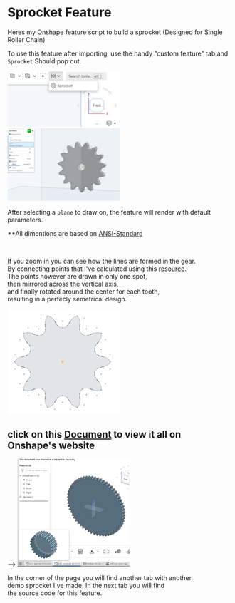 # Sprocket Feature
Heres my Onshape feature script to build a sprocket
(Designed for Single Roller Chain)


To use this feature after importing, use the handy "custom feature" tab and `Sprocket` Should pop out.

<img src="https://github.com/rpeepz/SprocketFeature/blob/master/Feature.PNG?raw=trueG" title="Feature" min-width=500px  width="50%"/>
<img src="https://github.com/rpeepz/SprocketFeature/blob/master/FeatureOptions.PNG?raw=true" title="Options" max-width=500px width="50%" />

After selecting a `plane` to draw on, the feature will render with default parameters.

**All dimentions are based on [ANSI-Standard] 

<br>

If you zoom in you can see how the lines are formed in the gear. <br>
By connecting points that I've calculated using this [resource]. <br>
The points however are drawn in only one spot, <br>
then mirrored across the vertical axis, <br>
and finally rotated around the center for each tooth, <br>
resulting in a perfecly semetrical design.

<img src="https://github.com/rpeepz/SprocketFeature/blob/master/Points.PNG?raw=true" title="Points" max-width=500px width="50%"/>

<br>

## click on this [Document] to view it all on Onshape's website

 -->
<img src="https://github.com/rpeepz/SprocketFeature/blob/master/view.PNG?raw=true" title="More tabs" max-width=500px width="50%"/>

In the corner of the page you will find another tab with another <br> 
demo sprocket I've made. In the next tab you will find <br>
the source code for this feature.


[ANSI-Standard]: https://www.ametric.com/images/document/Chain-RollerANSI-Standard.pdf "chain pdf"
[resource]: https://www.efficientplantmag.com/2012/05/the-basics-of-roller-chain-sprockets/ "pitch spec"
[Document]: https://cad.onshape.com/documents/e0933a917c8cf13576856a5e/w/756f9a964942e6739c52bda3/e/6cd68ab0a3887253048db8eb "Public Document"
